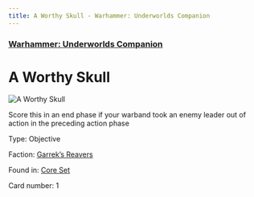 ```yaml
---
title: A Worthy Skull - Warhammer: Underworlds Companion
---
```


### [Warhammer: Underworlds Companion](https://guidokessels.github.io/wh-underworlds)

  

# A Worthy Skull

![A Worthy Skull](https://warhammerunderworlds.com/wp-content/uploads/sites/6/2017/12/001_ENG-A-Worthy-Skull.png)

Score this in an end phase if your warband took an enemy leader out of action in the preceding action phase

Type: Objective

Faction: [Garrek’s Reavers](https://guidokessels.github.io/wh-underworlds/factions/garreks-reavers)

Found in: [Core Set](https://guidokessels.github.io/wh-underworlds/locations/core-set)

Card number: 1
